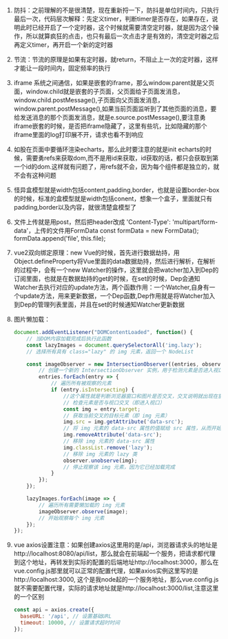 1. 防抖：之前理解的不是很清楚，现在重新捋一下，防抖是单位时间内，只执行最后一次，代码层次解释：先定义timer，判断timer是否存在，如果存在，说明此时已经开启了一个定时器，这个时候就需要清空定时器，就是因为这个操作，所以就算疯狂的点击，也只有最后一次点击才是有效的，清空定时器之后再定义timer，再开启一个新的定时器

2. 节流：节流的原理是如果有定时器，就return，不阻止上一次的定时器，这样才能让一段时间内，固定频率的执行

3. iframe 系统之间通信，如果是嵌套的iframe，那么window.parent就是父页面，window.child就是嵌套的子页面，父页面给子页面发消息，window.child.postMessage(),子页面向父页面发消息，window.parent.postMessage(),如果当前页面监听到了其他页面的消息，要给发送消息的那个页面发消息，就是e.source.postMessage(),要注意勇iframe嵌套的时候，是否把iframe隐藏了，这里有些坑，比如隐藏的那个iframe里面的log打印展不开，请求也看不到响应

4. 如股在页面中要循环渲染echarts，那么此时要注意的就是init echarts的时候，需要勇refs来获取dom,而不是用id来获取，id获取的话，都只会获取到第一个id的dom.这样就有问题了，用refs就不会，因为每个组件都是独立的，就不会有这种问题

5. 怪异盒模型就是width包括content,padding,border，也就是设置border-box的时候，标准的盒模型就是width包括conent，想象一个盒子，里面就只有padding,border以及内容，就很清楚盒模型了

6. 文件上传就是用post，然后把header改成 'Content-Type': 'multipart/form-data'，上传的文件用FormData  const formData = new FormData();  formData.append('file', this.file);

7. vue2双向绑定原理：new Vue的时候，首先进行数据劫持，用Object.defineProperty将Vue里面的data数据劫持，然后进行解析，在解析的过程中，会有一个new Watcher的操作，这里就会把watcher加入到Dep的订阅里面，也就是在数据劫持的get的时候，在set的时候，Dep会通知Watcher去执行对应的update方法，两个函数作用：一个Watcher,自身有一个update方法，用来更新数据，一个Dep函数,Dep作用就是将Watcher加入到Dep的管理列表里面，并且在set的时候通知Watcher更新数据

8. 图片懒加载：

   ```js
   document.addEventListener("DOMContentLoaded", function() {
       // 当DOM内容加载完成后执行此函数
       const lazyImages = document.querySelectorAll('img.lazy');
       // 选择所有具有 class="lazy" 的 img 元素，返回一个 NodeList
   
       const imageObserver = new IntersectionObserver((entries, observer) => {
           // 创建一个新的 IntersectionObserver 实例，用于检测元素是否进入视口
           entries.forEach(entry => {
               // 遍历所有被观察的元素
               if (entry.isIntersecting) {
                   //这个属性就是判断浏览器窗口和图片是否交叉，交叉说明就出现在窗口里面了
                   // 检查元素是否与视口交叉（即进入视口）
                   const img = entry.target;
                   // 获取当前交叉的目标元素（即 img 元素）
                   img.src = img.getAttribute('data-src');
                   // 将 img 元素的 data-src 属性的值赋给 src 属性，从而开始加载真实图片
                   img.removeAttribute('data-src');
                   // 移除 img 元素的 data-src 属性
                   img.classList.remove('lazy');
                   // 移除 img 元素的 lazy 类
                   observer.unobserve(img);
                   // 停止观察该 img 元素，因为它已经加载完成
               }
           });
       });
   
       lazyImages.forEach(image => {
           // 遍历所有需要懒加载的 img 元素
           imageObserver.observe(image);
           // 开始观察每个 img 元素
       });
   });
   
   ```

9. vue axios设置注意：如果创建axios这里用的是/api，浏览器请求头的地址是http://localhost:8080/api/list，那么就会在前端起一个服务，把请求都代理到这个地址，再转发到实际的配置的后端地址http://localhost:3000，那么在vue.config.js那里就可以正常的配置代理，如果axios实例这里写的是http://localhost:3000, 这个是我node起的一个服务地址，那么vue.config.js 就不需要配置代理，实际的请求地址就是http://localhost:3000/list,注意这里的一个区别

   ```js
   const api = axios.create({
     baseURL: '/api', // 设置基础URL
     timeout: 10000, // 设置请求超时时间
   });
   ```

   